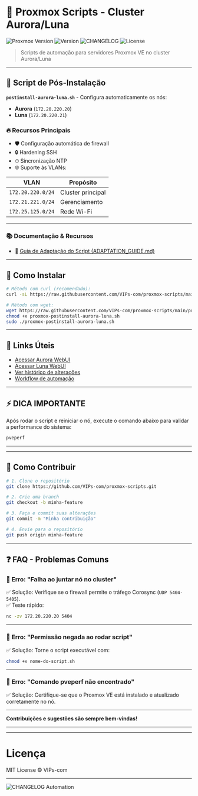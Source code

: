 # 🚀 Proxmox Scripts - Cluster Aurora/Luna

![Proxmox Version](https://img.shields.io/badge/Proxmox-8.x-orange)
![Version](https://img.shields.io/github/v/release/VIPs-com/proxmox-scripts?include_prereleases)
![CHANGELOG](https://img.shields.io/badge/CHANGELOG-auto--updated-brightgreen)
![License](https://img.shields.io/badge/license-MIT-blue)

> Scripts de automação para servidores Proxmox VE no cluster Aurora/Luna

---

## 📌 Script de Pós-Instalação

**`postinstall-aurora-luna.sh`** - Configura automaticamente os nós:
- **Aurora** (`172.20.220.20`)
- **Luna** (`172.20.220.21`)

### 🔥 Recursos Principais

- 🛡️ Configuração automática de firewall  
- 🔒 Hardening SSH  
- ⏱ Sincronização NTP  
- 🌐 Suporte às VLANs:

| VLAN             | Propósito         |
|------------------|-------------------|
| `172.20.220.0/24`| Cluster principal |
| `172.21.221.0/24`| Gerenciamento     |
| `172.25.125.0/24`| Rede Wi-Fi        |

---
### 📚 Documentação & Recursos

- 🔧 [Guia de Adaptação do Script (ADAPTATION_GUIDE.md)](./ADAPTATION_GUIDE.md)

---
## 🚀 Como Instalar

```bash
# Método com curl (recomendado):
curl -sL https://raw.githubusercontent.com/VIPs-com/proxmox-scripts/main/proxmox-postinstall-aurora-luna.sh | bash

# Método com wget:
wget https://raw.githubusercontent.com/VIPs-com/proxmox-scripts/main/proxmox-postinstall-aurora-luna.sh
chmod +x proxmox-postinstall-aurora-luna.sh
sudo ./proxmox-postinstall-aurora-luna.sh
```

---

## 🔗 Links Úteis

- [Acessar Aurora WebUI](https://172.20.220.20:8006)  
- [Acessar Luna WebUI](https://172.20.220.21:8006)  
- [Ver histórico de alterações](https://github.com/VIPs-com/proxmox-scripts/releases)  
- [Workflow de automação](https://github.com/VIPs-com/proxmox-scripts/actions)  

---

## ⚡ DICA IMPORTANTE

Após rodar o script e reiniciar o nó, execute o comando abaixo para validar a performance do sistema:

```bash
pveperf
```

---

<!--
## 🎥 Demonstração

*Em breve: GIF ou vídeo curto mostrando a execução do script.*

![Exemplo de Execução](link-do-gif-ou-screenshot.gif)
-->

---

## 🤝 Como Contribuir

```bash
# 1. Clone o repositório
git clone https://github.com/VIPs-com/proxmox-scripts.git

# 2. Crie uma branch
git checkout -b minha-feature

# 3. Faça e commit suas alterações
git commit -m "Minha contribuição"

# 4. Envie para o repositório
git push origin minha-feature
```

---

## ❓ FAQ - Problemas Comuns

### 🔹 Erro: "Falha ao juntar nó no cluster"

✅ Solução: Verifique se o firewall permite o tráfego Corosync (`UDP 5404-5405`).  
✅ Teste rápido:  

```bash
nc -zv 172.20.220.20 5404
```

---

### 🔹 Erro: "Permissão negada ao rodar script"

✅ Solução: Torne o script executável com:  

```bash
chmod +x nome-do-script.sh
```

---

### 🔹 Erro: "Comando pveperf não encontrado"

✅ Solução: Certifique-se que o Proxmox VE está instalado e atualizado corretamente no nó.

---

**Contribuições e sugestões são sempre bem-vindas!**

---



---

# Licença

MIT License © VIPs-com

---

![CHANGELOG Automation](https://github.com/VIPs-com/proxmox-scripts/actions/workflows/update-changelog.yml/badge.svg)
